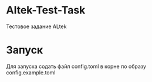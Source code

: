 # Altek-Test-Task
Тестовое задание ALtek
# Запуск
Для запуска содать файл config.toml в корне по образу config.example.toml
